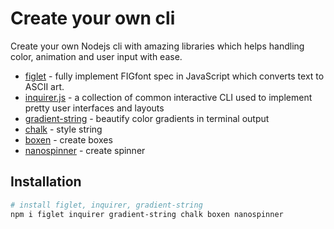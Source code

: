 # Create your own cli

Create your own Nodejs cli with amazing libraries which helps handling color, animation and user input with ease.

- [figlet](https://github.com/patorjk/figlet.js#readme) - fully implement FIGfont spec in JavaScript which converts text to ASCII art.
- [inquirer.js](https://github.com/SBoudrias/Inquirer.js#readme) - a collection of common interactive CLI used to implement pretty user interfaces and layouts
- [gradient-string](https://github.com/bokub/gradient-string#readme) - beautify color gradients in terminal output
- [chalk](https://github.com/chalk/chalk#readme) - style string
- [boxen](https://github.com/sindresorhus/boxen#readme) - create boxes
- [nanospinner](https://github.com/usmanyunusov/nanospinner#readme) - create spinner

## Installation

```bash
# install figlet, inquirer, gradient-string
npm i figlet inquirer gradient-string chalk boxen nanospinner
```
